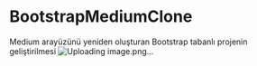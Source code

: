 # BootstrapMediumClone
Medium arayüzünü yeniden oluşturan Bootstrap tabanlı projenin geliştirilmesi
![Uploading image.png…]()
